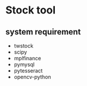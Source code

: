 # Stock tool

## system requirement
 - twstock
 - scipy
 - mplfinance
 - pymysql
 - pytesseract
 - opencv-python
